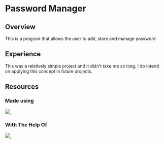 # Password Manager

## Overview
This is a program that allows the user to add, store and manage password

## Experience
This was a relatively simple project and it didn't take me so long. I do intend on applying this concept in future projects.

## Resources 
### Made using 
<a href="https://github.com/neophyte-programmer">
    <img src="https://img.shields.io/badge/Python-FFD43B?style=for-the-badge&logo=python&logoColor=darkgreen" />
</a>&nbsp;&nbsp;

### With The Help Of 
<a href="https://github.com/neophyte-programmer">
    <img src="https://img.shields.io/badge/YouTube-FF0000?style=for-the-badge&logo=youtube&logoColor=white" />
</a>&nbsp;&nbsp;

